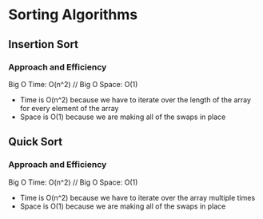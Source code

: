 # Sorting Algorithms
## Insertion Sort
### Approach and Efficiency
Big O Time: O(n^2) // Big O Space: O(1)
- Time is O(n^2) because we have to iterate over the length of the array for every element of the array
- Space is O(1) because we are making all of the swaps in place

## Quick Sort
### Approach and Efficiency
Big O Time: O(n^2) // Big O Space: O(1)
- Time is O(n^2) because we have to iterate over the array multiple times
- Space is O(1) because we are making all of the swaps in place